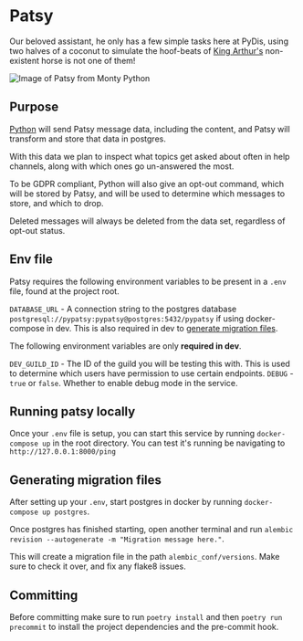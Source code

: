 # Patsy
Our beloved assistant, he only has a few simple tasks here at PyDis, using two halves of a coconut to simulate the hoof-beats of [King Arthur's](https://github.com/python-discord/king-arthur) non-existent horse is not one of them!

![Image of Patsy from Monty Python](https://upload.wikimedia.org/wikipedia/en/thumb/6/6a/Patsy%2C_Monty_Python_and_the_Holy_Grail.jpeg/220px-Patsy%2C_Monty_Python_and_the_Holy_Grail.jpeg)

## Purpose
[Python](https://github.com/python-discord/bot) will send Patsy message data, including the content, and Patsy will transform and store that data in postgres.

With this data we plan to inspect what topics get asked about often in help channels, along with which ones go un-answered the most.

To be GDPR compliant, Python will also give an opt-out command, which will be stored by Patsy, and will be used to determine which messages to store, and which to drop.

Deleted messages will always be deleted from the data set, regardless of opt-out status.

## Env file
Patsy requires the following environment variables to be present in a `.env` file, found at the project root.

`DATABASE_URL` - A connection string to the postgres database `postgresql://pypatsy:pypatsy@postgres:5432/pypatsy` if using docker-compose in dev. This is also required in dev to [generate migration files](#generating-migration-files).

The following environment variables are only **required in dev**.

`DEV_GUILD_ID` - The ID of the guild you will be testing this with. This is used to determine which users have permission to use certain endpoints.
`DEBUG` - `true` or `false`. Whether to enable debug mode in the service.

## Running patsy locally
Once your `.env` file is setup, you can start this service by running `docker-compose up` in the root directory.
You can test it's running be navigating to `http://127.0.0.1:8000/ping`

## Generating migration files
After setting up your `.env`, start postgres in docker by running `docker-compose up postgres`.

Once postgres has finished starting, open another terminal and run `alembic revision --autogenerate -m "Migration message here."`.

This will create a migration file in the path `alembic_conf/versions`. Make sure to check it over, and fix any flake8 issues.

## Committing
Before committing make sure to run `poetry install` and then `poetry run precommit` to install the project dependencies and the pre-commit hook.
